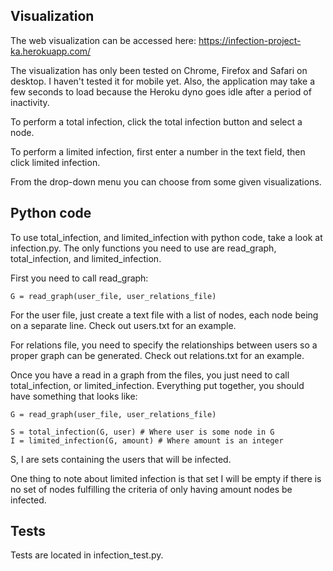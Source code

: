 ## Visualization

The web visualization can be accessed here:
https://infection-project-ka.herokuapp.com/

The visualization has only been tested on Chrome, Firefox and Safari on desktop. I haven't tested it for mobile yet. Also, the application may take a few seconds to load because the Heroku dyno goes idle after a period of inactivity.

To perform a total infection, click the total infection button and select a node.

To perform a limited infection, first enter a number in the text field, then click limited infection.

From the drop-down menu you can choose from some given visualizations.

## Python code

To use total_infection, and limited_infection with python code, take a look at infection.py.
The only functions you need to use are read_graph, total_infection, and limited_infection.

First you need to call read_graph:

```
G = read_graph(user_file, user_relations_file)
```

For the user file, just create a text file with a list of nodes, each node being on a separate line. Check out users.txt for an example.

For relations file, you need to specify the relationships between users so a proper graph can be generated. Check out 
relations.txt for an example.

Once you have a read in a graph from the files, you just need to call total_infection, or limited_infection.
Everything put together, you should have something that looks like:

```
G = read_graph(user_file, user_relations_file)

S = total_infection(G, user) # Where user is some node in G
I = limited_infection(G, amount) # Where amount is an integer
```

S, I are sets containing the users that will be infected.

One thing to note about limited infection is that set I will be empty if there is no set of nodes fulfilling the criteria 
of only having amount nodes be infected.

## Tests

Tests are located in infection_test.py.
